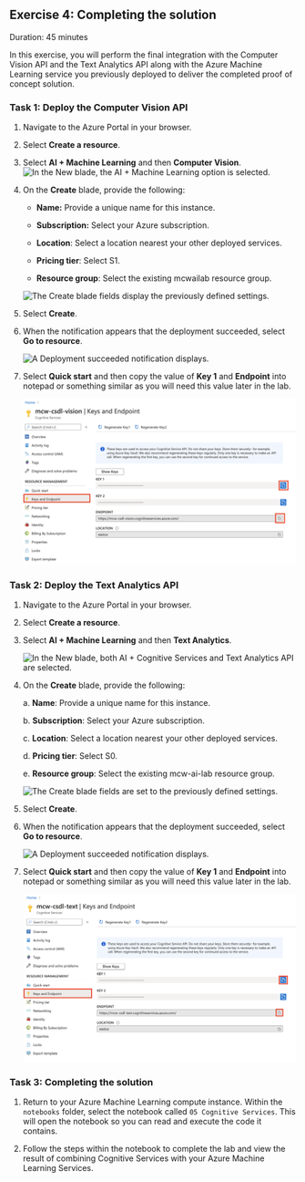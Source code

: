## Exercise 4: Completing the solution

Duration: 45 minutes

In this exercise, you will perform the final integration with the Computer Vision API and the Text Analytics API along with the Azure Machine Learning service you previously deployed to deliver the completed proof of concept solution.

### Task 1: Deploy the Computer Vision API

1. Navigate to the Azure Portal in your browser.

2. Select **Create a resource**.

3. Select **AI + Machine Learning** and then **Computer Vision**.\
    ![In the New blade, the AI + Machine Learning option is selected.](media/image19.png 'New blade')

4. On the **Create** blade, provide the following:

    - **Name:** Provide a unique name for this instance.

    - **Subscription:** Select your Azure subscription.

    - **Location**: Select a location nearest your other deployed services.

    - **Pricing tier**: Select S1.

    - **Resource group**: Select the existing mcwailab resource group.

    ![The Create blade fields display the previously defined settings.](media/image60.png 'Create blade')

5. Select **Create**.

6. When the notification appears that the deployment succeeded, select **Go to resource**.

    ![A Deployment succeeded notification displays.](media/image61.png 'Notification')

7. Select **Quick start** and then copy the value of **Key 1** and **Endpoint** into notepad or something similar as you will need this value later in the lab.

    ![In the Cognitive Services blade, under Resource Management, Quick start is selected. ](media/image62.png 'Cognitive Services blade')

### Task 2: Deploy the Text Analytics API

1. Navigate to the Azure Portal in your browser.

2. Select **Create a resource**.

3. Select **AI + Machine Learning** and then **Text Analytics**.

    ![In the New blade, both AI + Cognitive Services and Text Analytics API are selected.](media/image64.png 'New blade')

4. On the **Create** blade, provide the following:

    a. **Name**: Provide a unique name for this instance.

    b. **Subscription**: Select your Azure subscription.

    c. **Location**: Select a location nearest your other deployed services.

    d. **Pricing tier**: Select S0.

    e. **Resource group**: Select the existing mcw-ai-lab resource group.

    ![The Create blade fields are set to the previously defined settings.](media/image65.png 'Create blade')

5. Select **Create**.

6. When the notification appears that the deployment succeeded, select **Go to resource**.

    ![A Deployment succeeded notification displays.](media/image66.png 'Notification')

7. Select **Quick start** and then copy the value of **Key 1** and **Endpoint** into notepad or something similar as you will need this value later in the lab.

    ![In the Cognitive Services blade, under Resource Management, Quick start is selected. ](media/image67.png 'Cognitive Services blade')

### Task 3: Completing the solution

1.  Return to your Azure Machine Learning compute instance. Within the `notebooks` folder, select the notebook called `05 Cognitive Services`. This will open the notebook so you can read and execute the code it contains.

2. Follow the steps within the notebook to complete the lab and view the result of combining Cognitive Services with your Azure Machine Learning Services.
